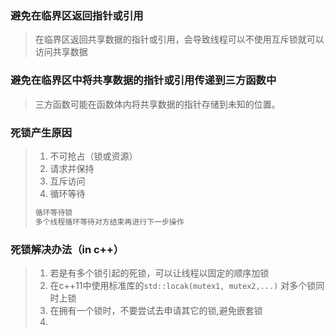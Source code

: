 ### 避免在临界区返回指针或引用
> 在临界区返回共享数据的指针或引用，会导致线程可以不使用互斥锁就可以访问共享数据

### 避免在临界区中将共享数据的指针或引用传递到三方函数中
> 三方函数可能在函数体内将共享数据的指针存储到未知的位置。

### 死锁产生原因
> 1. 不可抢占（锁或资源）
> 2. 请求并保持
> 3. 互斥访问
> 4. 循环等待
> ```bash
> 循环等待锁
> 多个线程循环等待对方结束再进行下一步操作
> ``` 

### 死锁解决办法（in c++）
> 1. 若是有多个锁引起的死锁，可以让线程以固定的顺序加锁
> 2. 在c++11中使用标准库的`std::locak(mutex1, mutex2,...)` 对多个锁同时上锁
> 3. 在拥有一个锁时，不要尝试去申请其它的锁,避免嵌套锁
> 4. 

